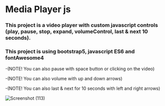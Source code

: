 # Media Player js
### This project is a video player with custom javascript controls (play, pause, stop, expand, volumeControl, last & next 10 seconds).
### This project is using bootstrap5, javascript ES6 and fontAwesome4
-(NOTE! You can also pause with space button or clicking on the video)

-(NOTE! You can also volume with up and down arrows)

-(NOTE! You can also last & next for 10 seconds with left and right arrows)

![Screenshot (113)](https://github.com/artinmohajeri/Media-Player-js/assets/95845593/8507905d-315a-40f4-9ee3-261d7693e268)
